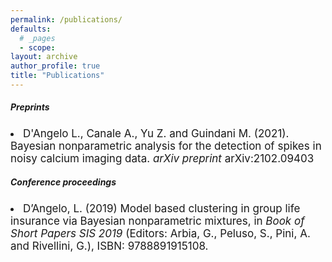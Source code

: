 ```yaml
---
permalink: /publications/
defaults:
  # _pages
  - scope:
layout: archive
author_profile: true
title: "Publications"
---
```


<style type="text/css">
    a.typeA:hover {text-decoration: underline;}
</style>
<body>
<h5 class="post-title">Preprints</h5>
<li><font style="font-size:17px">D'Angelo L., Canale A., Yu Z. and Guindani M. (2021). Bayesian nonparametric analysis for the detection of spikes in noisy calcium imaging data. <i>arXiv preprint</i> arXiv:2102.09403</font></li>
</body>


<body>
<h5 class="post-title">Conference proceedings</h5>
<li><font style="font-size:17px">D’Angelo, L. (2019) Model based clustering in group life insurance via Bayesian nonparametric mixtures, in <i>Book of Short Papers SIS 2019</i> (Editors: Arbia, G., Peluso, S., Pini, A. and Rivellini, G.), ISBN: 9788891915108.</font></li>
</body>

